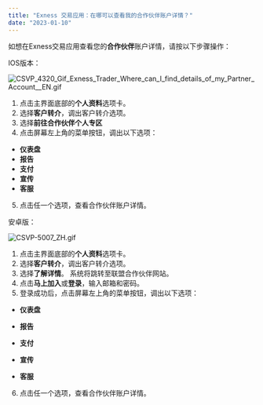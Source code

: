 ```yaml
---
title: "Exness 交易应用：在哪可以查看我的合作伙伴账户详情？"
date: "2023-01-10"
---
```


如想在Exness交易应用查看您的**合作伙伴**账户详情，请按以下步骤操作：

IOS版本：

![CSVP_4320_Gif_Exness_Trader_Where_can_I_find_details_of_my_Partner_Account__EN.gif](https://testingcf.jsdelivr.net/gh/jarlin8/OSS@main/exhelp/CSVP_4320_Gif_Exness_Trader_Where_can_I_find_details_of_my_Partner_Account__EN.gif)

1. 点击主界面底部的**个人资料**选项卡。
2. 选择**客户转介**，调出客户转介选项。
3. 选择**前往合作伙伴个人专区**
4. 点击屏幕左上角的菜单按钮，调出以下选项：

- **仪表盘**
- **报告**
- **支付**
- **宣传**
- **客服**

5. 点击任一个选项，查看合作伙伴账户详情。

安卓版：

![CSVP-5007_ZH.gif](https://testingcf.jsdelivr.net/gh/jarlin8/OSS@main/exhelp/CSVP-5007_ZH.gif)

1. 点击主界面底部的**个人资料**选项卡。
2. 选择**客户转介**，调出客户转介选项。
3. 选择**了解详情**。 系统将跳转至联盟合作伙伴网站。 
4. 点击**马上加入**或**登录**，输入邮箱和密码。 
5. 登录成功后，点击屏幕左上角的菜单按钮，调出以下选项：

- **仪表盘**

- **报告**

- **支付**

- **宣传**

- **客服**

6. 点击任一个选项，查看合作伙伴账户详情。
